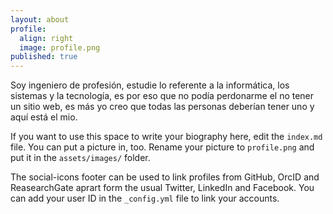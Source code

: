```yaml
---
layout: about
profile:
  align: right
  image: profile.png
published: true
---
```

Soy ingeniero de profesión, estudie lo referente a la informática, los sistemas y la tecnología, es por eso que no podía perdonarme el no tener un sitio web, es más yo creo que todas las personas deberían tener uno y aquí está el mio.

If you want to use this space to write your biography here, edit the `index.md` file. You can put a picture in, too. Rename your picture to `profile.png` and put it in the `assets/images/` folder.

The social-icons footer can be used to link profiles from GitHub, OrcID and ReasearchGate aprart form the usual Twitter, LinkedIn and Facebook. You can add your user ID in the `_config.yml` file to link your accounts.
